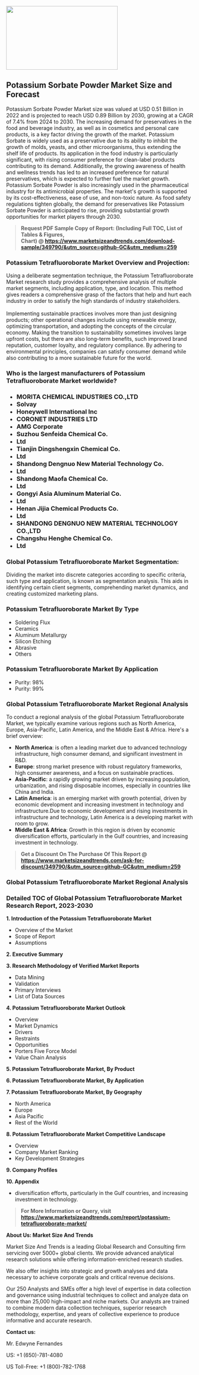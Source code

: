 <p><img class="alignnone size-medium wp-image-20088" src="https://ffe5etoiles.com/wp-content/uploads/2024/12/MST1-300x171.png" alt="" width="300" height="171" /></p><h2>Potassium Sorbate Powder Market Size and Forecast</h2><p>Potassium Sorbate Powder Market size was valued at USD 0.51 Billion in 2022 and is projected to reach USD 0.89 Billion by 2030, growing at a CAGR of 7.4% from 2024 to 2030. The increasing demand for preservatives in the food and beverage industry, as well as in cosmetics and personal care products, is a key factor driving the growth of the market. Potassium Sorbate is widely used as a preservative due to its ability to inhibit the growth of molds, yeasts, and other microorganisms, thus extending the shelf life of products. Its application in the food industry is particularly significant, with rising consumer preference for clean-label products contributing to its demand. Additionally, the growing awareness of health and wellness trends has led to an increased preference for natural preservatives, which is expected to further fuel the market growth. Potassium Sorbate Powder is also increasingly used in the pharmaceutical industry for its antimicrobial properties. The market's growth is supported by its cost-effectiveness, ease of use, and non-toxic nature. As food safety regulations tighten globally, the demand for preservatives like Potassium Sorbate Powder is anticipated to rise, providing substantial growth opportunities for market players through 2030.</p></p><blockquote id="" class=""><strong>Request PDF Sample Copy of Report: (Including Full TOC, List of Tables &amp; Figures, Chart)&nbsp;@&nbsp;<strong><a href="https://www.marketsizeandtrends.com/download-sample/349790/&utm_source=github-GC&utm_medium=259" target="_blank">https://www.marketsizeandtrends.com/download-sample/349790/&utm_source=github-GC&utm_medium=259</a></strong></strong></blockquote><h3 id="" class="">Potassium Tetrafluoroborate Market&nbsp;Overview and Projection:</h3><p id="" class="">Using a deliberate segmentation technique, the Potassium Tetrafluoroborate Market research study provides a comprehensive analysis of multiple market segments, including application, type, and location. This method gives readers a comprehensive grasp of the factors that help and hurt each industry in order to satisfy the high standards of industry stakeholders. <br /> <br />Implementing sustainable practices involves more than just designing products; other operational changes include using renewable energy, optimizing transportation, and adopting the concepts of the circular economy. Making the transition to sustainability sometimes involves large upfront costs, but there are also long-term benefits, such improved brand reputation, customer loyalty, and regulatory compliance. By adhering to environmental principles, companies can satisfy consumer demand while also contributing to a more sustainable future for the world.</p><h3 id="" class="">Who is the largest manufacturers of&nbsp;Potassium Tetrafluoroborate Market worldwide?</h3><h3 class=""><p><ul><li>MORITA CHEMICAL INDUSTRIES CO.,LTD </li><li> Solvay </li><li> Honeywell International Inc </li><li> CORONET INDUSTRIES LTD </li><li> AMG Corporate </li><li> Suzhou Senfeida Chemical Co. </li><li> Ltd </li><li> Tianjin Dingshengxin Chemical Co. </li><li> Ltd </li><li> Shandong Dengnuo New Material Technology Co. </li><li> Ltd </li><li> Shandong Maofa Chemical Co. </li><li> Ltd </li><li> Gongyi Asia Aluminum Material Co. </li><li> Ltd </li><li> Henan Jijia Chemical Products Co. </li><li> Ltd </li><li> SHANDONG DENGNUO NEW MATERIAL TECHNOLOGY CO.,LTD </li><li> Changshu Henghe Chemical Co. </li><li> Ltd</li></ul></p></h3><h3 id="" class="">Global&nbsp;Potassium Tetrafluoroborate Market Segmentation:</h3><p id="" class="">Dividing the market into discrete categories according to specific criteria, such type and application, is known as segmentation analysis. This aids in identifying certain client segments, comprehending market dynamics, and creating customized marketing plans.</p><h3 id="" class="">Potassium Tetrafluoroborate Market&nbsp;By Type</h3><p><p><ul><li>Soldering Flux</li><li> Ceramics</li><li> Aluminum Metallurgy</li><li> Silicon Etching</li><li> Abrasive</li><li> Others</p></li></ul></p></p><h3 id="" class="">Potassium Tetrafluoroborate Market&nbsp;By Application</h3><p class=""><p><ul><li>Purity: 98%</li><li> Purity: 99%</li></ul></p></p><h3 id="" class="">Global Potassium Tetrafluoroborate Market Regional Analysis</h3><p id="" class="">To conduct a regional analysis of the global Potassium Tetrafluoroborate Market, we typically examine various regions such as North America, Europe, Asia-Pacific, Latin America, and the Middle East &amp; Africa. Here's a brief overview:</p><ul><li><strong>North America</strong>: is often a leading market due to advanced technology infrastructure, high consumer demand, and significant investment in R&amp;D.</li><li><strong>Europe</strong>: strong market presence with robust regulatory frameworks, high consumer awareness, and a focus on sustainable practices.</li><li><strong>Asia-Pacific</strong>: a rapidly growing market driven by increasing population, urbanization, and rising disposable incomes, especially in countries like China and India.</li><li><strong>Latin America</strong>: is an emerging market with growth potential, driven by economic development and increasing investment in technology and infrastructure.Due to economic development and rising investments in infrastructure and technology, Latin America is a developing market with room to grow.</li><li><strong>Middle East &amp; Africa</strong>: Growth in this region is driven by economic diversification efforts, particularly in the Gulf countries, and increasing investment in technology.</li></ul><blockquote id="" class=""><strong>Get a Discount On The Purchase Of This Report @ <strong><a href="https://www.marketsizeandtrends.com/ask-for-discount/349790/&utm_source=github-GC&utm_medium=259" target="_blank">https://www.marketsizeandtrends.com/ask-for-discount/349790/&utm_source=github-GC&utm_medium=259</a></strong></strong></blockquote><h3 id="" class="">Global Potassium Tetrafluoroborate Market Regional Analysis</h3><h3 id="" class="">Detailed TOC of Global Potassium Tetrafluoroborate Market Research Report, 2023-2030</h3><p id="" class=""><strong>1. Introduction of the Potassium Tetrafluoroborate Market</strong></p><ul><li>Overview of the Market</li><li>Scope of Report</li><li>Assumptions</li></ul><p id="" class=""><strong>2. Executive Summary</strong></p><p id="" class=""><strong>3. Research Methodology of Verified Market Reports</strong></p><ul><li>Data Mining</li><li>Validation</li><li>Primary Interviews</li><li>List of Data Sources</li></ul><p id="" class=""><strong>4. Potassium Tetrafluoroborate Market Outlook</strong></p><ul><li>Overview</li><li>Market Dynamics</li><li>Drivers</li><li>Restraints</li><li>Opportunities</li><li>Porters Five Force Model</li><li>Value Chain Analysis</li></ul><p id="" class=""><strong>5. Potassium Tetrafluoroborate Market, By Product</strong></p><p id="" class=""><strong>6. Potassium Tetrafluoroborate Market, By Application</strong></p><p id="" class=""><strong>7. Potassium Tetrafluoroborate Market, By Geography</strong></p><ul><li>North America</li><li>Europe</li><li>Asia Pacific</li><li>Rest of the World</li></ul><p id="" class=""><strong>8. Potassium Tetrafluoroborate Market Competitive Landscape</strong></p><ul><li>Overview</li><li>Company Market Ranking</li><li>Key Development Strategies</li></ul><p id="" class=""><strong>9. Company Profiles</strong></p><p id="" class=""><strong>10. Appendix</strong></p><ul><li>diversification efforts, particularly in the Gulf countries, and increasing investment in technology.</li></ul><blockquote id="" class=""><strong>For More Information or Query, visit <strong><strong><a href="https://www.marketsizeandtrends.com/report/potassium-tetrafluoroborate-market/" target="_blank">https://www.marketsizeandtrends.com/report/potassium-tetrafluoroborate-market/</a></strong></strong></strong></blockquote><p id="" class=""><strong>About Us: Market Size And Trends</strong></p><p id="" class="">Market Size And Trends is a leading Global Research and Consulting firm servicing over 5000+ global clients. We provide advanced analytical research solutions while offering information-enriched research studies.</p><p id="" class="">We also offer insights into strategic and growth analyses and data necessary to achieve corporate goals and critical revenue decisions.</p><p id="" class="">Our 250 Analysts and SMEs offer a high level of expertise in data collection and governance using industrial techniques to collect and analyze data on more than 25,000 high-impact and niche markets. Our analysts are trained to combine modern data collection techniques, superior research methodology, expertise, and years of collective experience to produce informative and accurate research.</p><p id="" class=""><strong>Contact us:</strong></p><p id="" class="">Mr. Edwyne Fernandes</p><p id="" class="">US: +1 (650)-781-4080</p><p id="" class="">US Toll-Free: +1 (800)-782-1768</p>
